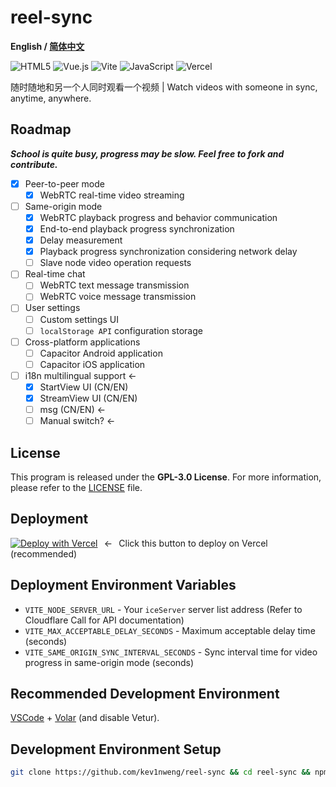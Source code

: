 # reel-sync

**English / [简体中文](README.md)**

![HTML5](https://img.shields.io/badge/html5-%23E34F26.svg?style=for-the-badge&logo=html5&logoColor=white)
![Vue.js](https://img.shields.io/badge/vuejs-%2335495e.svg?style=for-the-badge&logo=vuedotjs&logoColor=%234FC08D)
![Vite](https://img.shields.io/badge/vite-%23646CFF.svg?style=for-the-badge&logo=vite&logoColor=white)
![JavaScript](https://img.shields.io/badge/javascript-%23323330.svg?style=for-the-badge&logo=javascript&logoColor=%23F7DF1E)
![Vercel](https://img.shields.io/badge/vercel-%23000000.svg?style=for-the-badge&logo=vercel&logoColor=white)

随时随地和另一个人同时观看一个视频 | Watch videos with someone in sync, anytime, anywhere. 

## Roadmap

***School is quite busy, progress may be slow. Feel free to fork and contribute.***

- [x] Peer-to-peer mode
  - [x] WebRTC real-time video streaming
- [ ] Same-origin mode
  - [x] WebRTC playback progress and behavior communication
  - [x] End-to-end playback progress synchronization
  - [x] Delay measurement
  - [x] Playback progress synchronization considering network delay
  - [ ] Slave node video operation requests

- [ ] Real-time chat
  - [ ] WebRTC text message transmission
  - [ ] WebRTC voice message transmission

- [ ] User settings
  - [ ] Custom settings UI
  - [ ] `localStorage API` configuration storage

- [ ] Cross-platform applications
  - [ ] Capacitor Android application
  - [ ] Capacitor iOS application

- [ ] i18n multilingual support ←
  - [x] StartView UI (CN/EN)
  - [x] StreamView UI (CN/EN)
  - [ ] msg (CN/EN) ←
  - [ ] Manual switch? ←

## License

This program is released under the **GPL-3.0 License**. For more information, please refer to the [LICENSE](LICENSE) file.

## Deployment

[![Deploy with Vercel](https://vercel.com/button)](https://vercel.com/new/clone?repository-url=https://github.com/kev1nweng/reel-sync&env=VITE_NODE_SERVER_URL&env=VITE_MAX_ACCEPTABLE_DELAY_SECONDS&project-name=reel-sync&repository-name=reel-sync)⠀←⠀Click this button to deploy on Vercel (recommended)

## Deployment Environment Variables

- `VITE_NODE_SERVER_URL` - Your `iceServer` server list address (Refer to Cloudflare Call for API documentation)
- `VITE_MAX_ACCEPTABLE_DELAY_SECONDS` - Maximum acceptable delay time (seconds)
- `VITE_SAME_ORIGIN_SYNC_INTERVAL_SECONDS` - Sync interval time for video progress in same-origin mode (seconds)

## Recommended Development Environment

[VSCode](https://code.visualstudio.com/) + [Volar](https://marketplace.visualstudio.com/items?itemName=Vue.volar) (and disable Vetur).

## Development Environment Setup

```bash
git clone https://github.com/kev1nweng/reel-sync && cd reel-sync && npm i
```
